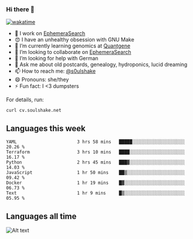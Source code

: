 ### Hi there 👋

[![wakatime](https://wakatime.com/badge/user/08339702-a231-40c4-8838-d449bd2ff951.svg)](https://wakatime.com/@08339702-a231-40c4-8838-d449bd2ff951)

<!--
**soulshake/soulshake** is a ✨ _special_ ✨ repository because its `README.md` (this file) appears on your GitHub profile.

Here are some ideas to get you started:

- 🔭 I’m currently working on ...
- 🌱 I’m currently learning ...
- 👯 I’m looking to collaborate on ...
- 🤔 I’m looking for help with ...
- 💬 Ask me about ...
- 📫 How to reach me: ...
- 😄 Pronouns: ...
- ⚡ Fun fact: ...
-->


- 🔭 I work on [EphemeraSearch](https://www.ephemerasearch.com/)
- 😍 I have an unhealthy obsession with GNU Make
- :dna: I’m currently learning genomics at [Quantgene](https://www.quantgene.com/)
- 👯 I’m looking to collaborate on [EphemeraSearch](https://www.ephemerasearch.com/)
- 🤔 I’m looking for help with German
- 💬 Ask me about old postcards, genealogy, hydroponics, lucid dreaming
- 📫 How to reach me: [@s0ulshake](https://twitter.com/soulshake)
- 😄 Pronouns: she/they
- ⚡ Fun fact: I <3 dumpsters

For details, run:

```
curl cv.soulshake.net
```

## Languages this week

<!--START_SECTION:waka-->

```text
YAML                       3 hrs 58 mins   █████░░░░░░░░░░░░░░░░░░░░   20.26 %
Terraform                  3 hrs 10 mins   ████░░░░░░░░░░░░░░░░░░░░░   16.17 %
Python                     2 hrs 45 mins   ███▓░░░░░░░░░░░░░░░░░░░░░   14.03 %
JavaScript                 1 hr 50 mins    ██▒░░░░░░░░░░░░░░░░░░░░░░   09.42 %
Docker                     1 hr 19 mins    █▓░░░░░░░░░░░░░░░░░░░░░░░   06.73 %
Text                       1 hr 9 mins     █▒░░░░░░░░░░░░░░░░░░░░░░░   05.95 %
```

<!--END_SECTION:waka-->

## Languages all time
![Alt text](https://wakatime.com/share/@aj/6aa10b67-a5e9-4fb1-acaf-8692f4385172.svg)
